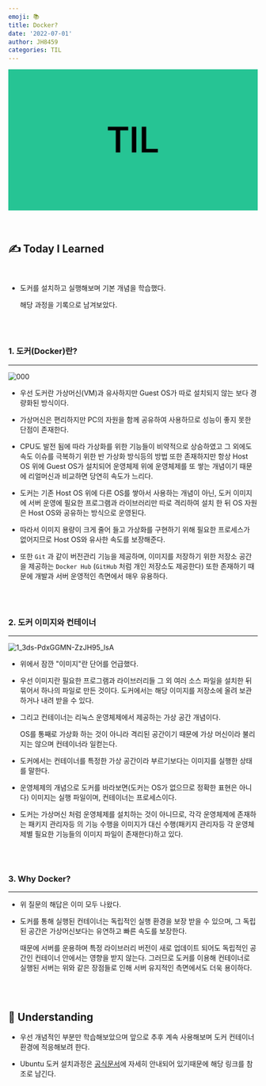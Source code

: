 ```yaml
---
emoji: 📚
title: Docker?
date: '2022-07-01'
author: JH8459
categories: TIL
---
```


![github-blog.png](../../assets/common/TIL.jpeg)

<br>

## ✍️ **T**oday **I** **L**earned

<br>

- 도커를 설치하고 실행해보며 기본 개념을 학습했다.

  해당 과정을 기록으로 남겨보았다.

<br>
<br>

### 1. 도커(Docker)란?

---

![000](https://user-images.githubusercontent.com/83164003/176805008-ce0194d5-3cfb-4fe8-b1b5-881c74156fc1.png)

- 우선 도커란 가상머신(VM)과 유사하지만 Guest OS가 따로 설치되지 않는 보다 경량화된 방식이다.

- 가상머신은 편리하지만 PC의 자원을 함께 공유하여 사용하므로 성능이 좋지 못한 단점이 존재한다.

- CPU도 발전 됨에 따라 가상화를 위한 기능들이 비약적으로 상승하였고 그 외에도 속도 이슈를 극복하기 위한 반 가상화 방식등의 방법 또한 존재하지만 항상 Host OS 위에 Guest OS가 설치되어 운영체제 위에 운영체제를 또 쌓는 개념이기 때문에 리얼머신과 비교하면 당연히 속도가 느리다.

- 도커는 기존 Host OS 위에 다른 OS를 쌓아서 사용하는 개념이 아닌, 도커 이미지에 서버 운영에 필요한 프로그램과 라이브러리만 따로 격리하여 설치 한 뒤 OS 자원은 Host OS와 공유하는 방식으로 운영된다.

- 따라서 이미지 용량이 크게 줄어 들고 가상화를 구현하기 위해 필요한 프로세스가 없어지므로 Host OS와 유사한 속도를 보장해준다.

- 또한 `Git` 과 같이 버전관리 기능을 제공하며, 이미지를 저장하기 위한 저장소 공간을 제공하는 `Docker Hub` (`GitHub` 처럼 개인 저장소도 제공한다) 또한 존재하기 때문에 개발과 서버 운영적인 측면에서 매우 유용하다.

<br>
<br>

### 2. 도커 이미지와 컨테이너

---

![1_3ds-PdxGGMN-ZzJH95_lsA](https://user-images.githubusercontent.com/83164003/176814663-605e6dff-8348-4f4f-af53-bf4c909ffffe.png)

- 위에서 잠깐 "이미지"란 단어를 언급했다.

- 우선 이미지란 필요한 프로그램과 라이브러리들 그 외 여러 소스 파일을 설치한 뒤 묶어서 하나의 파일로 만든 것이다. 도커에서는 해당 이미지를 저장소에 올려 보관하거나 내려 받을 수 있다.

- 그리고 컨테이너는 리눅스 운영체제에서 제공하는 가상 공간 개념이다.

  OS를 통째로 가상화 하는 것이 아니라 격리된 공간이기 때문에 가상 머신이라 불리지는 않으며 컨테이너라 일컫는다.

- 도커에서는 컨테이너를 특정한 가상 공간이라 부르기보다는 이미지를 실행한 상태를 말한다.

- 운영체제의 개념으로 도커를 바라보면(도커는 OS가 없으므로 정확한 표현은 아니다) 이미지는 실행 파일이며, 컨테이너는 프로세스이다.

- 도커는 가상머신 처럼 운영체제를 설치하는 것이 아니므로, 각각 운영체제에 존재하는 패키지 관리자등 의 기능 수행을 이미지가 대신 수행(패키지 관리자등 각 운영체제별 필요한 기능들의 이미지 파일이 존재한다)하고 있다.

<br>
<br>

### 3. Why Docker?

---

- 위 질문의 해답은 이미 모두 나왔다.

- 도커를 통해 실행된 컨테이너는 독립적인 실행 환경을 보장 받을 수 있으며, 그 독립된 공간은 가상머신보다는 유연하고 빠른 속도를 보장한다.

  때문에 서버를 운용하며 특정 라이브러리 버전이 새로 업데이트 되어도 독립적인 공간인 컨테이너 안에서는 영향을 받지 않는다. 그러므로 도커를 이용해 컨테이너로 실행된 서버는 위와 같은 장점들로 인해 서버 유지적인 측면에서도 더욱 용이하다.

<br>
<br>

## 🤔 Understanding

- 우선 개념적인 부분만 학습해보았으며 앞으로 추후 계속 사용해보며 도커 컨테이너 환경에 적응해보려 한다.

- Ubuntu 도커 설치과정은 <a href="https://docs.docker.com/engine/install/ubuntu/" target="_blank">공식문서</a>에 자세히 안내되어 있기때문에 해당 링크를 참조로 남긴다.

<br>
<br>

